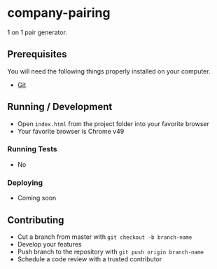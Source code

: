 # company-pairing
1 on 1 pair generator.

## Prerequisites

You will need the following things properly installed on your computer.

* [Git](http://git-scm.com/)

## Running / Development

* Open `index.html` from the project folder into your favorite browser
* Your favorite browser is Chrome v49

### Running Tests

* No

### Deploying

* Coming soon

## Contributing

* Cut a branch from master with `git checkout -b branch-name`
* Develop your features
* Push branch to the repository with `git push origin branch-name`
* Schedule a code review with a trusted contributor
